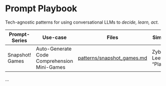 # Prompt Playbook
Tech-agnostic patterns for using conversational LLMs to *decide, learn, act*.

| Prompt-Series | Use-case | Files | **Similar Tech** |
|---------|----------|-------|------------------|
| Snapshot! Games | Auto-Generate Code Comprehension Mini-Games | [patterns/snapshot_games.md](patterns/snapshot_games.md) | Zybooks, LeetCode “Playground” |

...

